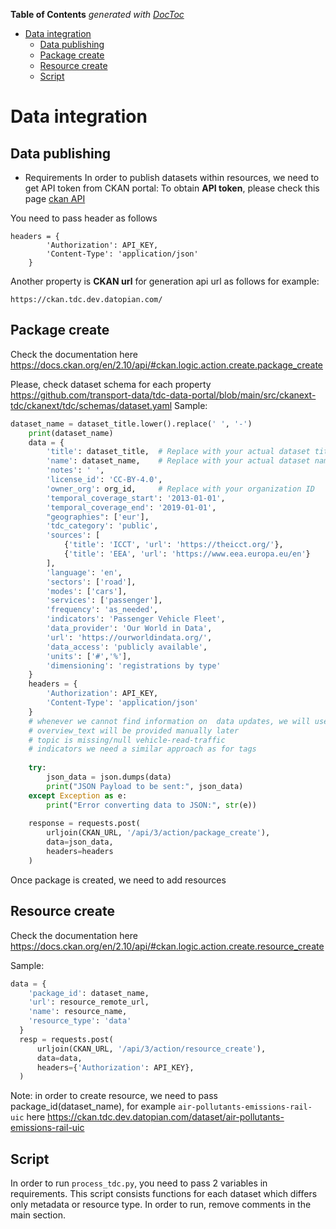 <!-- START doctoc generated TOC please keep comment here to allow auto update -->
<!-- DON'T EDIT THIS SECTION, INSTEAD RE-RUN doctoc TO UPDATE -->
**Table of Contents**  *generated with [DocToc](https://github.com/thlorenz/doctoc)*

- [Data integration](#data-integration)
  - [Data publishing](#data-publishing)
  - [Package create](#package-create)
  - [Resource create](#resource-create)
  - [Script](#script)

<!-- END doctoc generated TOC please keep comment here to allow auto update -->

# Data integration

## Data publishing

* Requirements
In order to publish datasets within resources, we need to get API token from CKAN portal:
To obtain **API token**, please check this page [ckan  API](https://docs.ckan.org/en/2.10/api/#authentication-and-api-tokens)

You need to pass header as follows
```
headers = {
        'Authorization': API_KEY,
        'Content-Type': 'application/json'
    }
```

Another property is **CKAN url** for generation api url as follows for example:
```
https://ckan.tdc.dev.datopian.com/
```

## Package create

Check the documentation here https://docs.ckan.org/en/2.10/api/#ckan.logic.action.create.package_create

Please, check dataset schema for each property https://github.com/transport-data/tdc-data-portal/blob/main/src/ckanext-tdc/ckanext/tdc/schemas/dataset.yaml
Sample:

```python
dataset_name = dataset_title.lower().replace(' ', '-')
    print(dataset_name)
    data = {
        'title': dataset_title,  # Replace with your actual dataset title
        'name': dataset_name,    # Replace with your actual dataset name
        'notes': ' ',
        'license_id': 'CC-BY-4.0',
        'owner_org': org_id,     # Replace with your organization ID
        'temporal_coverage_start': '2013-01-01',
        'temporal_coverage_end': '2019-01-01',
        "geographies": ['eur'],
        'tdc_category': 'public',
        'sources': [
            {'title': 'ICCT', 'url': 'https://theicct.org/'},
            {'title': 'EEA', 'url': 'https://www.eea.europa.eu/en'}
        ],
        'language': 'en',
        'sectors': ['road'],
        'modes': ['cars'],
        'services': ['passenger'],
        'frequency': 'as_needed',
        'indicators': 'Passenger Vehicle Fleet',
        'data_provider': 'Our World in Data',
        'url': 'https://ourworldindata.org/',
        'data_access': 'publicly available',
        'units': ['#','%'],
        'dimensioning': 'registrations by type'
    }
    headers = {
        'Authorization': API_KEY,
        'Content-Type': 'application/json'
    }
    # whenever we cannot find information on  data updates, we will use "as_needed" for frequency
    # overview_text will be provided manually later
    # topic is missing/null vehicle-read-traffic
    # indicators we need a similar approach as for tags
    
    try:
        json_data = json.dumps(data)
        print("JSON Payload to be sent:", json_data) 
    except Exception as e:
        print("Error converting data to JSON:", str(e))
    
    response = requests.post(
        urljoin(CKAN_URL, '/api/3/action/package_create'),
        data=json_data,
        headers=headers
    )
```

Once package is created, we need to add resources

## Resource create

Check the documentation here https://docs.ckan.org/en/2.10/api/#ckan.logic.action.create.resource_create

Sample:

```python
data = {
    'package_id': dataset_name,
    'url': resource_remote_url,
    'name': resource_name,
    'resource_type': 'data'
  }
  resp = requests.post(
      urljoin(CKAN_URL, '/api/3/action/resource_create'),
      data=data,
      headers={'Authorization': API_KEY},
  )
```
Note: in order to create resource, we need to pass package_id(dataset_name), for example `air-pollutants-emissions-rail-uic` here https://ckan.tdc.dev.datopian.com/dataset/air-pollutants-emissions-rail-uic

## Script

In order to run `process_tdc.py`, you need to pass 2 variables in requirements. 
This script consists functions for each dataset which differs only metadata or resource type. In order to run, remove comments in the main section.
